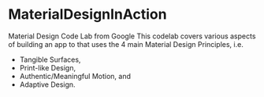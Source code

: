# MaterialDesignInAction
Material Design Code Lab from Google 
This codelab covers various aspects of building an app to that uses the 4 main Material Design Principles, i.e.

  - Tangible Surfaces,
  - Print-like Design,
  - Authentic/Meaningful Motion, and
  - Adaptive Design.

